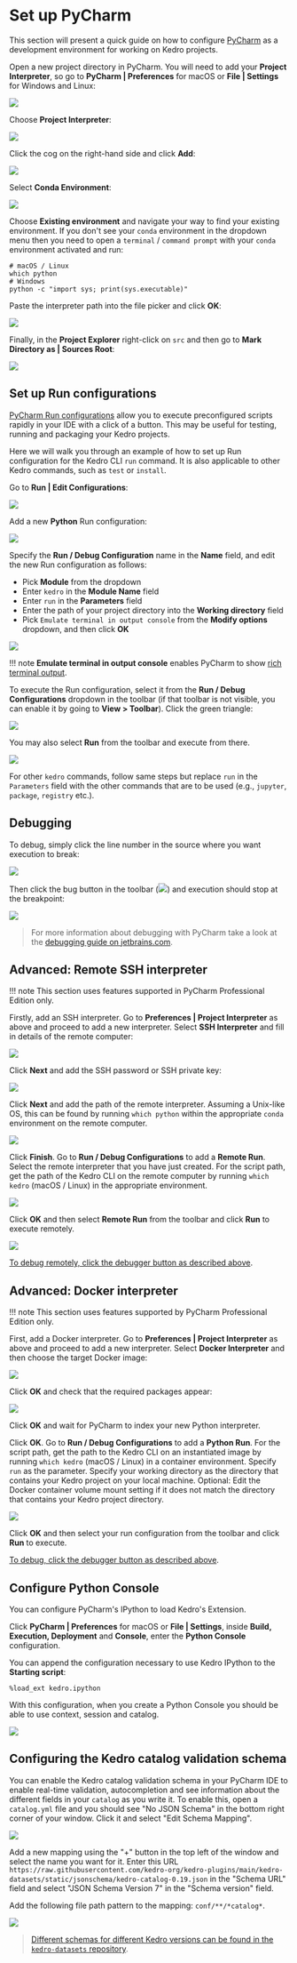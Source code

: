# Set up PyCharm

This section will present a quick guide on how to configure [PyCharm](https://www.jetbrains.com/pycharm/) as a development environment for working on Kedro projects.

Open a new project directory in PyCharm. You will need to add your **Project Interpreter**, so go to **PyCharm | Preferences** for macOS or **File | Settings** for Windows and Linux:

![](../meta/images/pycharm_preferences.png)

Choose **Project Interpreter**: <br />

![](../meta/images/pycharm_project_interpreter.png)

Click the cog on the right-hand side and click **Add**:

![](../meta/images/pycharm_add_interpreter.png)

Select **Conda Environment**:

![](../meta/images/pycharm_add_conda_env.png)

Choose **Existing environment** and navigate your way to find your existing environment. If you don't see your `conda` environment in the dropdown menu then you need to open a `terminal` / `command prompt` with your `conda` environment activated and run:

```console
# macOS / Linux
which python
# Windows
python -c "import sys; print(sys.executable)"
```

Paste the interpreter path into the file picker and click **OK**: <br />

![](../meta/images/pycharm_select_conda_interpreter.png)

Finally, in the **Project Explorer** right-click on `src` and then go to **Mark Directory as | Sources Root**:

![](../meta/images/pycharm_mark_dir_as_sources_root.png)


## Set up Run configurations

[PyCharm Run configurations](https://www.jetbrains.com/help/pycharm/creating-run-debug-configuration-for-tests.html) allow you to execute preconfigured scripts rapidly in your IDE with a click of a button. This may be useful for testing, running and packaging your Kedro projects.

Here we will walk you through an example of how to set up Run configuration for the Kedro CLI `run` command. It is also applicable to other Kedro commands, such as `test` or `install`.

Go to **Run | Edit Configurations**:

![](../meta/images/pycharm_edit_confs.png)

Add a new **Python** Run configuration:

![](../meta/images/pycharm_add_py_run_config.png)

Specify the **Run / Debug Configuration** name in the **Name** field, and edit the new Run configuration as follows:

- Pick **Module** from the dropdown
- Enter ``kedro`` in the **Module Name** field
- Enter ``run`` in the **Parameters** field
- Enter the path of your project directory into the **Working directory** field
- Pick ``Emulate terminal in output console`` from the **Modify options** dropdown, and then click **OK**

![](../meta/images/pycharm_edit_py_run_config.png)

!!! note
    **Emulate terminal in output console** enables PyCharm to show [rich terminal output](../develop/logging.md).

To execute the Run configuration, select it from the **Run / Debug Configurations** dropdown in the toolbar (if that toolbar is not visible, you can enable it by going to **View > Toolbar**). Click the green triangle:

![](../meta/images/pycharm_conf_run_button.png)

You may also select **Run** from the toolbar and execute from there. <br />

![](../meta/images/pycharm_conf_run_dropdown.png)

For other `kedro` commands, follow same steps but replace `run` in the `Parameters` field with the other commands that are to be used (e.g., `jupyter`, `package`, `registry` etc.).


## Debugging

To debug, simply click the line number in the source where you want execution to break:

![](../meta/images/pycharm_add_breakpoint.png)

Then click the bug button in the toolbar (![](../meta/images/pycharm_debugger_button.png)) and execution should stop at the breakpoint:

![](../meta/images/pycharm_debugger_break.png)

>For more information about debugging with PyCharm take a look at the [debugging guide on jetbrains.com](https://www.jetbrains.com/help/pycharm/part-1-debugging-python-code.html).


## Advanced: Remote SSH interpreter

!!! note
    This section uses features supported in PyCharm Professional Edition only.

Firstly, add an SSH interpreter. Go to **Preferences | Project Interpreter** as above and proceed to add a new interpreter. Select **SSH Interpreter** and fill in details of the remote computer:

![](../meta/images/pycharm_ssh_interpreter_1.png)

Click **Next** and add the SSH password or SSH private key:

![](../meta/images/pycharm_ssh_interpreter_2.png)

Click **Next** and add the path of the remote interpreter. Assuming a Unix-like OS, this can be found by running `which python` within the appropriate `conda` environment on the remote computer.

![](../meta/images/pycharm_ssh_interpreter_3.png)

Click **Finish**. Go to **Run / Debug Configurations** to add a **Remote Run**. Select the remote interpreter that you have just created. For the script path, get the path of the Kedro CLI on the remote computer by running `which kedro` (macOS / Linux) in the appropriate environment.

![](../meta/images/pycharm_ssh_runner.png)

Click **OK** and then select **Remote Run** from the toolbar and click **Run** to execute remotely.

![](../meta/images/pycharm_remote_run.png)

[To debug remotely, click the debugger button as described above](#debugging).


## Advanced: Docker interpreter

!!! note
    This section uses features supported by PyCharm Professional Edition only.

First, add a Docker interpreter. Go to **Preferences | Project Interpreter** as above and proceed to add a new interpreter. Select **Docker Interpreter** and then choose the target Docker image:

![](../meta/images/pycharm_docker_interpreter_1.png)

Click **OK** and check that the required packages appear:

![](../meta/images/pycharm_docker_interpreter_2.png)

Click **OK** and wait for PyCharm to index your new Python interpreter.

Click **OK**. Go to **Run / Debug Configurations** to add a **Python Run**. For the script path, get the path to the Kedro CLI on an instantiated image by running `which kedro` (macOS / Linux) in a container environment. Specify `run` as the parameter. Specify your working directory as the directory that contains your Kedro project on your local machine. Optional: Edit the Docker container volume mount setting if it does not match the directory that contains your Kedro project directory.

![](../meta/images/pycharm_docker_interpreter_3.png)

Click **OK** and then select your run configuration from the toolbar and click **Run** to execute.

[To debug, click the debugger button as described above](#debugging).

## Configure Python Console

You can configure PyCharm's IPython to load Kedro's Extension.

Click **PyCharm | Preferences** for macOS or **File | Settings**, inside **Build, Execution, Deployment** and **Console**, enter the **Python Console** configuration.

You can append the configuration necessary to use Kedro IPython to the **Starting script**:

```
%load_ext kedro.ipython
```

With this configuration, when you create a Python Console you should be able to use context, session and catalog.

![](../meta/images/pycharm_ipython_working_example.png)

## Configuring the Kedro catalog validation schema

You can enable the Kedro catalog validation schema in your PyCharm IDE to enable real-time validation, autocompletion and see information about the different fields in your `catalog` as you write it. To enable this, open a `catalog.yml` file and you should see "No JSON Schema" in the bottom right corner of your window. Click it and select "Edit Schema Mapping".

![](../meta/images/pycharm_edit_schema_mapping.png)

Add a new mapping using the "+" button in the top left of the window and select the name you want for it. Enter this URL `https://raw.githubusercontent.com/kedro-org/kedro-plugins/main/kedro-datasets/static/jsonschema/kedro-catalog-0.19.json` in the "Schema URL" field and select "JSON Schema Version 7" in the "Schema version" field.

Add the following file path pattern to the mapping: `conf/**/*catalog*`.

![](../meta/images/pycharm_catalog_schema_mapping.png)

> [Different schemas for different Kedro versions can be found in the `kedro-datasets` repository](https://github.com/kedro-org/kedro-plugins/tree/main/kedro-datasets/static/jsonschema).
